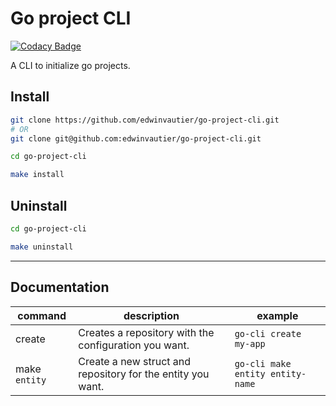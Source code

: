 # Go project CLI

[![Codacy Badge](https://api.codacy.com/project/badge/Grade/e7702b31c8da4367b4dd9a193a92dcd7)](https://app.codacy.com/manual/edwin.vautier/go-project-cli?utm_source=github.com&utm_medium=referral&utm_content=edwinvautier/go-project-cli&utm_campaign=Badge_Grade_Dashboard)

A CLI to initialize go projects.

## Install

```sh
git clone https://github.com/edwinvautier/go-project-cli.git
# OR
git clone git@github.com:edwinvautier/go-project-cli.git

cd go-project-cli

make install
```

## Uninstall

```sh
cd go-project-cli

make uninstall
```

* * *

## Documentation

| command | description                                           | example                |
| ------- | ----------------------------------------------------- | ---------------------- |
| create  | Creates a repository with the configuration you want. | `go-cli create my-app` |
| make `entity`  | Create a new struct and repository for the entity you want. | `go-cli make entity entity-name` |
